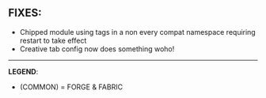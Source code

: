 ## FIXES:
- Chipped module using tags in a non every compat namespace requiring restart to take effect
- Creative tab config now does something woho!
---
**LEGEND**:
- (COMMON) = FORGE & FABRIC